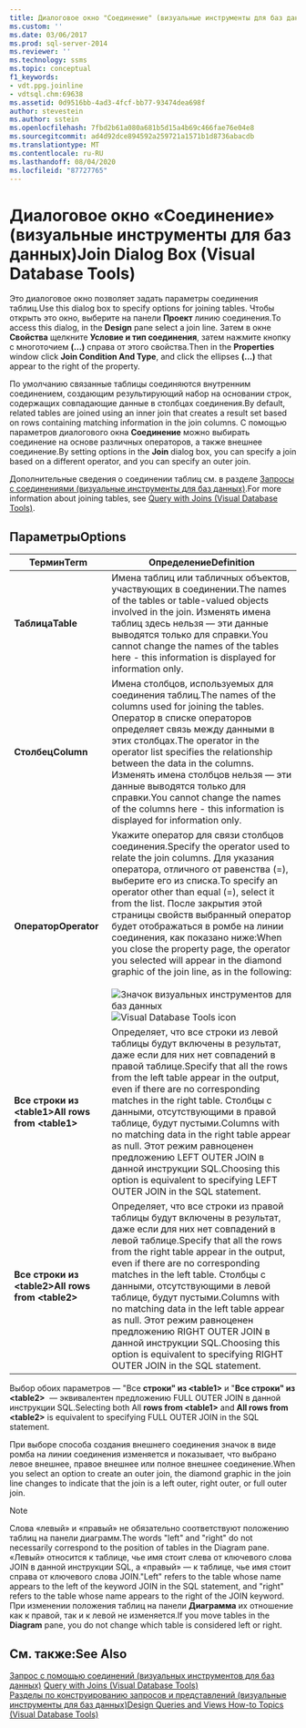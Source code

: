```yaml
---
title: Диалоговое окно "Соединение" (визуальные инструменты для баз данных) | Документация Майкрософт
ms.custom: ''
ms.date: 03/06/2017
ms.prod: sql-server-2014
ms.reviewer: ''
ms.technology: ssms
ms.topic: conceptual
f1_keywords:
- vdt.ppg.joinline
- vdtsql.chm:69638
ms.assetid: 0d9516bb-4ad3-4fcf-bb77-93474dea698f
author: stevestein
ms.author: sstein
ms.openlocfilehash: 7fbd2b61a080a681b5d15a4b69c466fae76e04e8
ms.sourcegitcommit: ad4d92dce894592a259721a1571b1d8736abacdb
ms.translationtype: MT
ms.contentlocale: ru-RU
ms.lasthandoff: 08/04/2020
ms.locfileid: "87727765"
---
```

# <a name="join-dialog-box-visual-database-tools"></a><span data-ttu-id="2ec66-102">Диалоговое окно «Соединение» (визуальные инструменты для баз данных)</span><span class="sxs-lookup"><span data-stu-id="2ec66-102">Join Dialog Box (Visual Database Tools)</span></span>
  <span data-ttu-id="2ec66-103">Это диалоговое окно позволяет задать параметры соединения таблиц.</span><span class="sxs-lookup"><span data-stu-id="2ec66-103">Use this dialog box to specify options for joining tables.</span></span> <span data-ttu-id="2ec66-104">Чтобы открыть это окно, выберите на панели **Проект** линию соединения.</span><span class="sxs-lookup"><span data-stu-id="2ec66-104">To access this dialog, in the **Design** pane select a join line.</span></span> <span data-ttu-id="2ec66-105">Затем в окне **Свойства** щелкните **Условие и тип соединения**, затем нажмите кнопку с многоточием **(…)** справа от этого свойства.</span><span class="sxs-lookup"><span data-stu-id="2ec66-105">Then in the **Properties** window click **Join Condition And Type**, and click the ellipses **(...)** that appear to the right of the property.</span></span>  
  
 <span data-ttu-id="2ec66-106">По умолчанию связанные таблицы соединяются внутренним соединением, создающим результирующий набор на основании строк, содержащих совпадающие данные в столбцах соединения.</span><span class="sxs-lookup"><span data-stu-id="2ec66-106">By default, related tables are joined using an inner join that creates a result set based on rows containing matching information in the join columns.</span></span> <span data-ttu-id="2ec66-107">С помощью параметров диалогового окна **Соединение** можно выбирать соединение на основе различных операторов, а также внешнее соединение.</span><span class="sxs-lookup"><span data-stu-id="2ec66-107">By setting options in the **Join** dialog box, you can specify a join based on a different operator, and you can specify an outer join.</span></span>  
  
 <span data-ttu-id="2ec66-108">Дополнительные сведения о соединении таблиц см. в разделе [Запросы с соединениями (визуальные инструменты для баз данных)](visual-database-tools.md).</span><span class="sxs-lookup"><span data-stu-id="2ec66-108">For more information about joining tables, see [Query with Joins &#40;Visual Database Tools&#41;](visual-database-tools.md).</span></span>  
  
## <a name="options"></a><span data-ttu-id="2ec66-109">Параметры</span><span class="sxs-lookup"><span data-stu-id="2ec66-109">Options</span></span>  
  
|<span data-ttu-id="2ec66-110">**Термин**</span><span class="sxs-lookup"><span data-stu-id="2ec66-110">**Term**</span></span>|<span data-ttu-id="2ec66-111">**Определение**</span><span class="sxs-lookup"><span data-stu-id="2ec66-111">**Definition**</span></span>|  
|--------------|--------------------|  
|<span data-ttu-id="2ec66-112">**Таблица**</span><span class="sxs-lookup"><span data-stu-id="2ec66-112">**Table**</span></span>|<span data-ttu-id="2ec66-113">Имена таблиц или табличных объектов, участвующих в соединении.</span><span class="sxs-lookup"><span data-stu-id="2ec66-113">The names of the tables or table-valued objects involved in the join.</span></span> <span data-ttu-id="2ec66-114">Изменять имена таблиц здесь нельзя — эти данные выводятся только для справки.</span><span class="sxs-lookup"><span data-stu-id="2ec66-114">You cannot change the names of the tables here - this information is displayed for information only.</span></span>|  
|<span data-ttu-id="2ec66-115">**Столбец**</span><span class="sxs-lookup"><span data-stu-id="2ec66-115">**Column**</span></span>|<span data-ttu-id="2ec66-116">Имена столбцов, используемых для соединения таблиц.</span><span class="sxs-lookup"><span data-stu-id="2ec66-116">The names of the columns used for joining the tables.</span></span> <span data-ttu-id="2ec66-117">Оператор в списке операторов определяет связь между данными в этих столбцах.</span><span class="sxs-lookup"><span data-stu-id="2ec66-117">The operator in the operator list specifies the relationship between the data in the columns.</span></span> <span data-ttu-id="2ec66-118">Изменять имена столбцов нельзя — эти данные выводятся только для справки.</span><span class="sxs-lookup"><span data-stu-id="2ec66-118">You cannot change the names of the columns here - this information is displayed for information only.</span></span>|  
|<span data-ttu-id="2ec66-119">**Оператор**</span><span class="sxs-lookup"><span data-stu-id="2ec66-119">**Operator**</span></span>|<span data-ttu-id="2ec66-120">Укажите оператор для связи столбцов соединения.</span><span class="sxs-lookup"><span data-stu-id="2ec66-120">Specify the operator used to relate the join columns.</span></span> <span data-ttu-id="2ec66-121">Для указания оператора, отличного от равенства (=), выберите его из списка.</span><span class="sxs-lookup"><span data-stu-id="2ec66-121">To specify an operator other than equal (=), select it from the list.</span></span> <span data-ttu-id="2ec66-122">После закрытия этой страницы свойств выбранный оператор будет отображаться в ромбе на линии соединения, как показано ниже:</span><span class="sxs-lookup"><span data-stu-id="2ec66-122">When you close the property page, the operator you selected will appear in the diamond graphic of the join line, as in the following:</span></span><br /><br /> <span data-ttu-id="2ec66-123">![Значок визуальных инструментов для баз данных](../../database-engine/media//dv3wbii.gif "Значок визуальных инструментов для баз данных")</span><span class="sxs-lookup"><span data-stu-id="2ec66-123">![Visual Database Tools icon](../../database-engine/media//dv3wbii.gif "Visual Database Tools icon")</span></span>|  
|<span data-ttu-id="2ec66-124">**Все строки из \<table1>**</span><span class="sxs-lookup"><span data-stu-id="2ec66-124">**All rows from \<table1>**</span></span>|<span data-ttu-id="2ec66-125">Определяет, что все строки из левой таблицы будут включены в результат, даже если для них нет совпадений в правой таблице.</span><span class="sxs-lookup"><span data-stu-id="2ec66-125">Specify that all the rows from the left table appear in the output, even if there are no corresponding matches in the right table.</span></span> <span data-ttu-id="2ec66-126">Столбцы с данными, отсутствующими в правой таблице, будут пустыми.</span><span class="sxs-lookup"><span data-stu-id="2ec66-126">Columns with no matching data in the right table appear as null.</span></span> <span data-ttu-id="2ec66-127">Этот режим равноценен предложению LEFT OUTER JOIN в данной инструкции SQL.</span><span class="sxs-lookup"><span data-stu-id="2ec66-127">Choosing this option is equivalent to specifying LEFT OUTER JOIN in the SQL statement.</span></span>|  
|<span data-ttu-id="2ec66-128">**Все строки из \<table2>**</span><span class="sxs-lookup"><span data-stu-id="2ec66-128">**All rows from \<table2>**</span></span>|<span data-ttu-id="2ec66-129">Определяет, что все строки из правой таблицы будут включены в результат, даже если для них нет совпадений в левой таблице.</span><span class="sxs-lookup"><span data-stu-id="2ec66-129">Specify that all the rows from the right table appear in the output, even if there are no corresponding matches in the left table.</span></span> <span data-ttu-id="2ec66-130">Столбцы с данными, отсутствующими в левой таблице, будут пустыми.</span><span class="sxs-lookup"><span data-stu-id="2ec66-130">Columns with no matching data in the left table appear as null.</span></span> <span data-ttu-id="2ec66-131">Этот режим равноценен предложению RIGHT OUTER JOIN в данной инструкции SQL.</span><span class="sxs-lookup"><span data-stu-id="2ec66-131">Choosing this option is equivalent to specifying RIGHT OUTER JOIN in the SQL statement.</span></span>|  
  
 <span data-ttu-id="2ec66-132">Выбор обоих параметров — "Все **строки" из \<table1>** и "**Все строки" из \<table2>**  — эквивалентен предложению FULL OUTER JOIN в данной инструкции SQL.</span><span class="sxs-lookup"><span data-stu-id="2ec66-132">Selecting both All **rows from \<table1>** and **All rows from \<table2>** is equivalent to specifying FULL OUTER JOIN in the SQL statement.</span></span>  
  
 <span data-ttu-id="2ec66-133">При выборе способа создания внешнего соединения значок в виде ромба на линии соединения изменяется и показывает, что выбрано левое внешнее, правое внешнее или полное внешнее соединение.</span><span class="sxs-lookup"><span data-stu-id="2ec66-133">When you select an option to create an outer join, the diamond graphic in the join line changes to indicate that the join is a left outer, right outer, or full outer join.</span></span>  
  
> [!NOTE]  
>  <span data-ttu-id="2ec66-134">Слова «левый» и «правый» не обязательно соответствуют положению таблиц на панели диаграмм.</span><span class="sxs-lookup"><span data-stu-id="2ec66-134">The words "left" and "right" do not necessarily correspond to the position of tables in the Diagram pane.</span></span> <span data-ttu-id="2ec66-135">«Левый» относится к таблице, чье имя стоит слева от ключевого слова JOIN в данной инструкции SQL, а «правый» — к таблице, чье имя стоит справа от ключевого слова JOIN.</span><span class="sxs-lookup"><span data-stu-id="2ec66-135">"Left" refers to the table whose name appears to the left of the keyword JOIN in the SQL statement, and "right" refers to the table whose name appears to the right of the JOIN keyword.</span></span> <span data-ttu-id="2ec66-136">При изменении положения таблиц на панели **Диаграмма** их отношение как к правой, так и к левой не изменяется.</span><span class="sxs-lookup"><span data-stu-id="2ec66-136">If you move tables in the **Diagram** pane, you do not change which table is considered left or right.</span></span>  
  
## <a name="see-also"></a><span data-ttu-id="2ec66-137">См. также:</span><span class="sxs-lookup"><span data-stu-id="2ec66-137">See Also</span></span>  
 <span data-ttu-id="2ec66-138">[Запрос с помощью соединений &#40;визуальных инструментов для баз данных&#41;](visual-database-tools.md) </span><span class="sxs-lookup"><span data-stu-id="2ec66-138">[Query with Joins &#40;Visual Database Tools&#41;](visual-database-tools.md) </span></span>  
 [<span data-ttu-id="2ec66-139">Разделы по конструированию запросов и представлений (визуальные инструменты для баз данных)</span><span class="sxs-lookup"><span data-stu-id="2ec66-139">Design Queries and Views How-to Topics &#40;Visual Database Tools&#41;</span></span>](design-queries-and-views-how-to-topics-visual-database-tools.md)  
  
  
